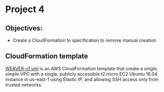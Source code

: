 # Project 4

## Objectives:

- Create a CloudFormation to specification to remove manual creation

## CloudFormation template

[WEAVER-cf.yml](WEAVER-cf.yml) is an AWS CloudFormation template that create a single, simple VPC with a single, publicly accessible t2.micro EC2 Ubuntu 18.04 instance in us-east-1 using Elastic IP, and allowing SSH access only from trusted networks.
